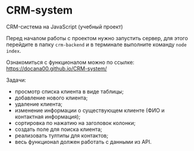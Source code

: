 # CRM-system
CRM-система на JavaScript (учебный проект)

Перед началом работы с проектом нужно запустить сервер, для этого перейдите в папку `crm-backend` и в терминале выполните команду `node index`.

Ознакомиться с функционалом можно по ссылке: https://docana00.github.io/CRM-system/

Задачи:
- просмотр списка клиента в виде таблицы;
- добавление нового клиента;
- удаление клиента;
- изменение информации о существующем клиенте (ФИО и контактная информация);
- сортировка по нажатию на заголовок колонки;
- создать поле для поиска клиента;
- реализовать тултипы для контактов;
- весь функционал должен работать с данными из API.
